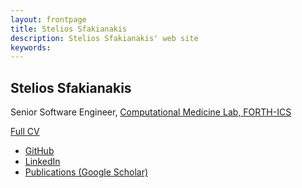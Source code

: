 ```yaml
---
layout: frontpage
title: Stelios Sfakianakis
description: Stelios Sfakianakis' web site
keywords: 
---
```


## Stelios Sfakianakis
Senior Software Engineer, [Computational Medicine Lab, FORTH­-ICS](http://www.ics.forth.gr/cbml/)

[Full CV](CV.pdf)

* [GitHub](https://github.com/sgsfak)
* [LinkedIn](https://gr.linkedin.com/in/ssfak)
* [Publications (Google Scholar)](https://goo.gl/7OLT0C)
